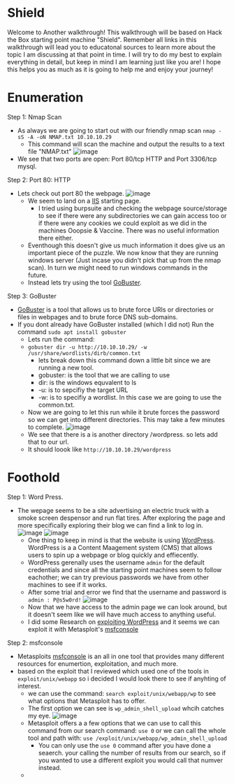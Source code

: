 # Shield

Welcome to Another walkthrough! This walkthrough will be based on Hack the Box starting point machine "Shield". Remember all links in this walkthrough will lead you to educatonal sources to learn more about the topic I am discussing at that point in time. I will try to do my best to explain everything in detail, but keep in mind I am learning just like you are! I hope this helps you as much as it is going to help me and enjoy your journey! 
# Enumeration
Step 1: Nmap Scan
  - As always we are going to start out with our friendly nmap scan `nmap -sS -A -oN NMAP.txt 10.10.10.29`
    - This command will scan the machine and output the results to a text file "NMAP.txt"
    ![image](https://user-images.githubusercontent.com/29686845/134412007-c23344ed-3160-4531-9386-8df0a3c6ab16.png)
  - We see that two ports are open: Port 80/tcp HTTP and Port 3306/tcp mysql. 

Step 2: Port 80: HTTP
  - Lets check out port 80 the webpage.
      ![image](https://user-images.githubusercontent.com/29686845/134413396-20d418a2-ab0e-4587-8954-1b4b351b3193.png)
    - We seem to land on a [IIS](https://docs.microsoft.com/en-us/troubleshoot/iis/configure-default-document-iis)             starting page. 
      - I tried using burpsuite and checking the webpage source/storage to see if there were any subdirectories we can           gain access too or if there were any cookies we could exploit as we did in the machines Ooopsie & Vaccine.             There was no useful information there either. 
    - Eventhough this doesn't give us much information it does give us an important piece of the puzzle. We now know that       they are running windows server (Just incase you didn't pick that up from the nmap scan). In turn we might need to       run windows commands in the future.
    - Instead lets try using the tool [GoBuster](https://tools.kali.org/web-applications/gobuster).

Step 3: GoBuster
  - [GoBuster](https://tools.kali.org/web-applications/gobuster) is a tool that allows us to brute force URIs or             directories or files in webpages and to brute force DNS sub-domains. 
  - If you dont already have GoBuster installed (which I did not) Run the command `sudo apt install gobuster` 
    - Lets run the command: 
    - `gobuster dir -u http://10.10.10.29/ -w /usr/share/wordlists/dirb/common.txt`
      - lets break down this command down a little bit since we are running a new tool.
      - gobuster: is the tool that we are calling to use
      - dir: is the windows equvalent to ls
      - -u: is to sepcifiy the target URL
      - -w: is to specifiy a wordlist. In this case we are going to use the common.txt.
    - Now we are going to let this run while it brute forces the password so we can get into different directories.           This may take a few minutes to complete.
      ![image](https://user-images.githubusercontent.com/29686845/134419257-79fa5f82-f03d-4b6a-900a-75b400fe5594.png)
    - We see that there is a is another directory /wordpress. so lets add that to our url. 
    - It should loook like `http://10.10.10.29/wordpress` 

# Foothold

Step 1: Word Press. 
  - The wepage seems to be a site advertising an electric truck with a smoke screen despensor and run flat tires. After exploring the page and more specifically exploring their blog we can find a link to log in. 
      ![image](https://user-images.githubusercontent.com/29686845/134676948-446c1e95-6e10-43c7-a2d0-9b0edcbabf26.png)
      ![image](https://user-images.githubusercontent.com/29686845/134677083-ba663149-978f-4dcb-9807-680cff595e87.png)
    - One thing to keep in mind is that the website is using [WordPress](https://wordpress.com/). WordPress is a a           Content Maagement system (CMS) that allows users to spin up a webpage or blog quickly and effiecently.
    - WordPress gerenally uses the username `admin` for the default credentials and since all the starting point             machines seem to follow eachother; we can try previous passwords we have from other machines to see if it works.
    - After some trial and error we find that the username and password is `admin : P@s5w0rd!`
      ![image](https://user-images.githubusercontent.com/29686845/134679391-7eb7bbdb-d230-47ca-a716-360fcead5bcd.png)
    - Now that we have access to the admin page we can look around, but it doesn't seem like we will have much access         to anything useful. 
    - I did some Research on [exploiting WordPress](https://hackertarget.com/attacking-wordpress) and it seems we can         exploit it with Metasploit's [msfconsole](https://www.offensive-security.com/metasploit-unleashed/msfconsole/)

Step 2: msfconsole
  - Metasploits [msfconsole](https://www.offensive-security.com/metasploit-unleashed/msfconsole/) is an all in one tool     that provides many different resources for enumertion, exploitation, and much more.
  - based on the exploit that I reviewed which used one of the tools in `exploit/unix/webapp` so i decided I would look     there to see if anyhting of interest. 
    - we can use the command: `search exploit/unix/webapp/wp` to see what options that Metasploit has to offer.
    - The first option we can see is `wp_admin_shell_upload` whcih catches my eye.
      ![image](https://user-images.githubusercontent.com/29686845/134682886-bcee6fc3-69ec-4c87-a47f-0cae241ad3dc.png) 
    - Metasploit offers a a few options that we can use to call this command from our search command: `use 0` or we can       call the whole tool and path with: `use /exploit/unix/webapp/wp_admin_shell_upload`
      - You can only use the `use 0` command after you have done a seaerch. your calling the number of results from our         search, so if you wanted to use a different exploit you would call that numver instead.
    -  
